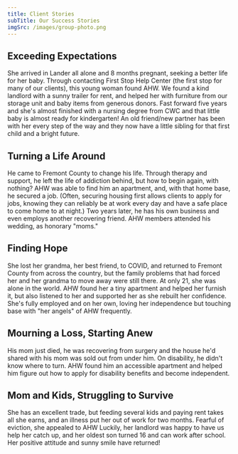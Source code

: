 ```yaml
---
title: Client Stories
subTitle: Our Success Stories
imgSrc: /images/group-photo.png
---
```


## Exceeding Expectations

She arrived in Lander all alone and 8 months pregnant, seeking a better life for her baby. Through contacting First Stop Help Center (the first stop for many of our clients), this young woman found AHW. We found a kind landlord with a sunny trailer for rent, and helped her with furniture from our storage unit and baby items from generous donors. Fast forward five years and she's almost finished with a nursing degree from CWC and that little baby is almost ready for kindergarten! An old friend/new partner has been with her every step of the way and they now have a little sibling for that first child and a bright future.

## Turning a Life Around

He came to Fremont County to change his life. Through therapy and support, he left the life of addiction behind, but how to begin again, with nothing? AHW was able to find him an apartment, and, with that home base, he secured a job. (Often, securing housing first allows clients to apply for jobs, knowing they can reliably be at work every day and have a safe place to come home to at night.) Two years later, he has his own business and even employs another recovering friend. AHW members attended his wedding, as honorary "moms."

## Finding Hope

She lost her grandma, her best friend, to COVID, and returned to Fremont County from across the country, but the family problems that had forced her and her grandma to move away were still there. At only 21, she was alone in the world. AHW found her a tiny apartment and helped her furnish it, but also listened to her and supported her as she rebuilt her confidence. She's fully employed and on her own, loving her independence but touching base with "her angels" of AHW frequently.

## Mourning a Loss, Starting Anew

His mom just died, he was recovering from surgery and the house he'd shared with his mom was sold out from under him. On disability, he didn't know where to turn. AHW found him an accessible apartment and helped him figure out how to apply for disability benefits and become independent.

## Mom and Kids, Struggling to Survive

She has an excellent trade, but feeding several kids and paying rent takes all she earns, and an illness put her out of work for two months. Fearful of eviction, she appealed to AHW Luckily, her landlord was happy to have us help her catch up, and her oldest son turned 16 and can work after school. Her positive attitude and sunny smile have returned!
